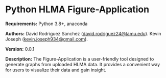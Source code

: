 # Python HLMA Figure-Application
**Requirements:** Python 3.8+, anaconda

**Authors:** David Rodriguez Sanchez (david.rodriguez24@tamu.edu). Kevin Joseph (kevin.joseph934@gmail.com).

**Version:** 0.0.1

**Description:** The Figure-Application is a user-friendly tool designed to generate graphs from uploaded HLMA data. It provides a convenient way for users to visualize their data and gain insight.


